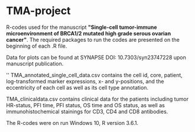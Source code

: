 # TMA-project

R-codes used for the manuscript **"Single-cell tumor-immune microenvironment of BRCA1/2 mutated high grade serous ovarian cancer"**. The required packages to run the codes are presented on the beginning of each .R file.

Data for plots can be found at SYNAPSE DOI: 10.7303/syn23747228 upon manuscript publication.

'<addr>' TMA_annotated_single_cell_data.csv contains the cell id, core, patient, log-transformed marker expressions, x- and y-positions, and the eccentricity of each cell as well as its cell type annotation.

TMA_clinicaldata.csv contains clinical data for the patients including tumor HR-status, PFI time, PFI status, OS time and OS status, as well as immunohistochemical stainings for CD3, CD4 and CD8 antibodies.



The R-codes were on run Windows 10, R version 3.6.1.


